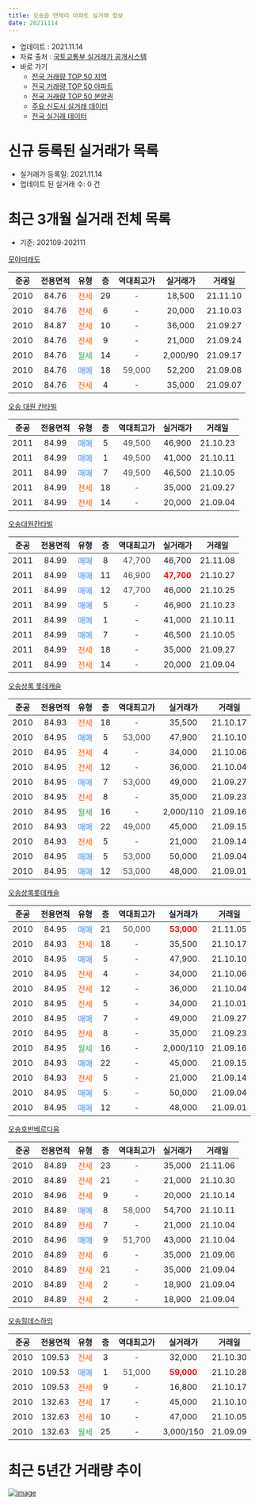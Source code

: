 ```yaml
---
title: 오송읍 연제리 아파트 실거래 정보
date: 20211114
---
```


* 업데이트 : 2021.11.14
* 자료 출처 : [국토교통부 실거래가 공개시스템](http://rt.molit.go.kr)
* 바로 가기
    * [전국 거래량 TOP 50 지역](https://apt-info.github.io/apt-trade-info/tr)
    * [전국 거래량 TOP 50 아파트](https://apt-info.github.io/apt-trade-info/ta)
    * [전국 거래량 TOP 50 분양권](https://apt-info.github.io/apt-trade-info/tb)
    * [주요 신도시 실거래 데이터](https://apt-info.github.io/apt-trade-info/newtown)
    * [전국 실거래 데이터](https://apt-info.github.io/apt-trade-info/all)



<script async src="https://pagead2.googlesyndication.com/pagead/js/adsbygoogle.js"></script>
<!-- 기본광고 -->
<ins class="adsbygoogle"
     style="display:block"
     data-ad-client="ca-pub-1142216861245946"
     data-ad-slot="4805727019"
     data-ad-format="auto"
     data-full-width-responsive="true"></ins>
<script>
     (adsbygoogle = window.adsbygoogle || []).push({});
</script>


# 신규 등록된 실거래가 목록

* 실거래가 등록일: 2021.11.14
* 업데이트 된 실거래 수: 0 건




<script async src="https://pagead2.googlesyndication.com/pagead/js/adsbygoogle.js"></script>
<!-- 기본광고 -->
<ins class="adsbygoogle"
     style="display:block"
     data-ad-client="ca-pub-1142216861245946"
     data-ad-slot="4805727019"
     data-ad-format="auto"
     data-full-width-responsive="true"></ins>
<script>
     (adsbygoogle = window.adsbygoogle || []).push({});
</script>


# 최근 3개월 실거래 전체 목록
* 기준: 202109-202111


[모아미래도](https://search.naver.com/search.naver?query=%EB%AA%A8%EC%95%84%EB%AF%B8%EB%9E%98%EB%8F%84)

|준공|전용면적|유형|층|역대최고가|실거래가|거래일|
|:---:|:---:|:---:|:---:|:---:|:---:|:---:|
|2010|84.76|<span style="color:#FF5A00">전세</span>|29|<span style="color:#444444">-</span>|18,500|21.11.10|
|2010|84.76|<span style="color:#FF5A00">전세</span>|6|<span style="color:#444444">-</span>|20,000|21.10.03|
|2010|84.87|<span style="color:#FF5A00">전세</span>|10|<span style="color:#444444">-</span>|36,000|21.09.27|
|2010|84.76|<span style="color:#FF5A00">전세</span>|9|<span style="color:#444444">-</span>|21,000|21.09.24|
|2010|84.76|<span style="color:#34A853">월세</span>|14|<span style="color:#444444">-</span>|2,000/90|21.09.17|
|2010|84.76|<span style="color:#4285F3">매매</span>|18|<span style="color:#444444">59,000</span>|52,200|21.09.08|
|2010|84.76|<span style="color:#FF5A00">전세</span>|4|<span style="color:#444444">-</span>|35,000|21.09.07|

[오송 대원 칸타빌](https://search.naver.com/search.naver?query=%EC%98%A4%EC%86%A1+%EB%8C%80%EC%9B%90+%EC%B9%B8%ED%83%80%EB%B9%8C)

|준공|전용면적|유형|층|역대최고가|실거래가|거래일|
|:---:|:---:|:---:|:---:|:---:|:---:|:---:|
|2011|84.99|<span style="color:#4285F3">매매</span>|5|<span style="color:#444444">49,500</span>|46,900|21.10.23|
|2011|84.99|<span style="color:#4285F3">매매</span>|1|<span style="color:#444444">49,500</span>|41,000|21.10.11|
|2011|84.99|<span style="color:#4285F3">매매</span>|7|<span style="color:#444444">49,500</span>|46,500|21.10.05|
|2011|84.99|<span style="color:#FF5A00">전세</span>|18|<span style="color:#444444">-</span>|35,000|21.09.27|
|2011|84.99|<span style="color:#FF5A00">전세</span>|14|<span style="color:#444444">-</span>|20,000|21.09.04|

[오송대원칸타빌](https://search.naver.com/search.naver?query=%EC%98%A4%EC%86%A1%EB%8C%80%EC%9B%90%EC%B9%B8%ED%83%80%EB%B9%8C)

|준공|전용면적|유형|층|역대최고가|실거래가|거래일|
|:---:|:---:|:---:|:---:|:---:|:---:|:---:|
|2011|84.99|<span style="color:#4285F3">매매</span>|8|<span style="color:#444444">47,700</span>|46,700|21.11.08|
|2011|84.99|<span style="color:#4285F3">매매</span>|11|<span style="color:#444444">46,900</span>|<b><span style="color:#FF0000">47,700</span></b>|21.10.27|
|2011|84.99|<span style="color:#4285F3">매매</span>|12|<span style="color:#444444">47,700</span>|46,000|21.10.25|
|2011|84.99|<span style="color:#4285F3">매매</span>|5|<span style="color:#444444">-</span>|46,900|21.10.23|
|2011|84.99|<span style="color:#4285F3">매매</span>|1|<span style="color:#444444">-</span>|41,000|21.10.11|
|2011|84.99|<span style="color:#4285F3">매매</span>|7|<span style="color:#444444">-</span>|46,500|21.10.05|
|2011|84.99|<span style="color:#FF5A00">전세</span>|18|<span style="color:#444444">-</span>|35,000|21.09.27|
|2011|84.99|<span style="color:#FF5A00">전세</span>|14|<span style="color:#444444">-</span>|20,000|21.09.04|

[오송상록 롯데캐슬](https://search.naver.com/search.naver?query=%EC%98%A4%EC%86%A1%EC%83%81%EB%A1%9D+%EB%A1%AF%EB%8D%B0%EC%BA%90%EC%8A%AC)

|준공|전용면적|유형|층|역대최고가|실거래가|거래일|
|:---:|:---:|:---:|:---:|:---:|:---:|:---:|
|2010|84.93|<span style="color:#FF5A00">전세</span>|18|<span style="color:#444444">-</span>|35,500|21.10.17|
|2010|84.95|<span style="color:#4285F3">매매</span>|5|<span style="color:#444444">53,000</span>|47,900|21.10.10|
|2010|84.95|<span style="color:#FF5A00">전세</span>|4|<span style="color:#444444">-</span>|34,000|21.10.06|
|2010|84.95|<span style="color:#FF5A00">전세</span>|12|<span style="color:#444444">-</span>|36,000|21.10.04|
|2010|84.95|<span style="color:#4285F3">매매</span>|7|<span style="color:#444444">53,000</span>|49,000|21.09.27|
|2010|84.95|<span style="color:#FF5A00">전세</span>|8|<span style="color:#444444">-</span>|35,000|21.09.23|
|2010|84.95|<span style="color:#34A853">월세</span>|16|<span style="color:#444444">-</span>|2,000/110|21.09.16|
|2010|84.93|<span style="color:#4285F3">매매</span>|22|<span style="color:#444444">49,000</span>|45,000|21.09.15|
|2010|84.93|<span style="color:#FF5A00">전세</span>|5|<span style="color:#444444">-</span>|21,000|21.09.14|
|2010|84.95|<span style="color:#4285F3">매매</span>|5|<span style="color:#444444">53,000</span>|50,000|21.09.04|
|2010|84.95|<span style="color:#4285F3">매매</span>|12|<span style="color:#444444">53,000</span>|48,000|21.09.01|

[오송상록롯데캐슬](https://search.naver.com/search.naver?query=%EC%98%A4%EC%86%A1%EC%83%81%EB%A1%9D%EB%A1%AF%EB%8D%B0%EC%BA%90%EC%8A%AC)

|준공|전용면적|유형|층|역대최고가|실거래가|거래일|
|:---:|:---:|:---:|:---:|:---:|:---:|:---:|
|2010|84.95|<span style="color:#4285F3">매매</span>|21|<span style="color:#444444">50,000</span>|<b><span style="color:#FF0000">53,000</span></b>|21.11.05|
|2010|84.93|<span style="color:#FF5A00">전세</span>|18|<span style="color:#444444">-</span>|35,500|21.10.17|
|2010|84.95|<span style="color:#4285F3">매매</span>|5|<span style="color:#444444">-</span>|47,900|21.10.10|
|2010|84.95|<span style="color:#FF5A00">전세</span>|4|<span style="color:#444444">-</span>|34,000|21.10.06|
|2010|84.95|<span style="color:#FF5A00">전세</span>|12|<span style="color:#444444">-</span>|36,000|21.10.04|
|2010|84.95|<span style="color:#FF5A00">전세</span>|5|<span style="color:#444444">-</span>|34,000|21.10.01|
|2010|84.95|<span style="color:#4285F3">매매</span>|7|<span style="color:#444444">-</span>|49,000|21.09.27|
|2010|84.95|<span style="color:#FF5A00">전세</span>|8|<span style="color:#444444">-</span>|35,000|21.09.23|
|2010|84.95|<span style="color:#34A853">월세</span>|16|<span style="color:#444444">-</span>|2,000/110|21.09.16|
|2010|84.93|<span style="color:#4285F3">매매</span>|22|<span style="color:#444444">-</span>|45,000|21.09.15|
|2010|84.93|<span style="color:#FF5A00">전세</span>|5|<span style="color:#444444">-</span>|21,000|21.09.14|
|2010|84.95|<span style="color:#4285F3">매매</span>|5|<span style="color:#444444">-</span>|50,000|21.09.04|
|2010|84.95|<span style="color:#4285F3">매매</span>|12|<span style="color:#444444">-</span>|48,000|21.09.01|


<script async src="https://pagead2.googlesyndication.com/pagead/js/adsbygoogle.js"></script>
<!-- 기본광고 -->
<ins class="adsbygoogle"
     style="display:block"
     data-ad-client="ca-pub-1142216861245946"
     data-ad-slot="4805727019"
     data-ad-format="auto"
     data-full-width-responsive="true"></ins>
<script>
     (adsbygoogle = window.adsbygoogle || []).push({});
</script>


[오송호반베르디움](https://search.naver.com/search.naver?query=%EC%98%A4%EC%86%A1%ED%98%B8%EB%B0%98%EB%B2%A0%EB%A5%B4%EB%94%94%EC%9B%80)

|준공|전용면적|유형|층|역대최고가|실거래가|거래일|
|:---:|:---:|:---:|:---:|:---:|:---:|:---:|
|2010|84.89|<span style="color:#FF5A00">전세</span>|23|<span style="color:#444444">-</span>|35,000|21.11.06|
|2010|84.89|<span style="color:#FF5A00">전세</span>|21|<span style="color:#444444">-</span>|21,000|21.10.30|
|2010|84.96|<span style="color:#FF5A00">전세</span>|9|<span style="color:#444444">-</span>|20,000|21.10.14|
|2010|84.89|<span style="color:#4285F3">매매</span>|8|<span style="color:#444444">58,000</span>|54,700|21.10.11|
|2010|84.89|<span style="color:#FF5A00">전세</span>|7|<span style="color:#444444">-</span>|21,000|21.10.04|
|2010|84.96|<span style="color:#4285F3">매매</span>|9|<span style="color:#444444">51,700</span>|43,000|21.10.04|
|2010|84.89|<span style="color:#FF5A00">전세</span>|6|<span style="color:#444444">-</span>|35,000|21.09.06|
|2010|84.89|<span style="color:#FF5A00">전세</span>|21|<span style="color:#444444">-</span>|35,000|21.09.04|
|2010|84.89|<span style="color:#FF5A00">전세</span>|2|<span style="color:#444444">-</span>|18,900|21.09.04|
|2010|84.89|<span style="color:#FF5A00">전세</span>|2|<span style="color:#444444">-</span>|18,900|21.09.04|

[오송힐데스하임](https://search.naver.com/search.naver?query=%EC%98%A4%EC%86%A1%ED%9E%90%EB%8D%B0%EC%8A%A4%ED%95%98%EC%9E%84)

|준공|전용면적|유형|층|역대최고가|실거래가|거래일|
|:---:|:---:|:---:|:---:|:---:|:---:|:---:|
|2010|109.53|<span style="color:#FF5A00">전세</span>|3|<span style="color:#444444">-</span>|32,000|21.10.30|
|2010|109.53|<span style="color:#4285F3">매매</span>|1|<span style="color:#444444">51,000</span>|<b><span style="color:#FF0000">59,000</span></b>|21.10.28|
|2010|109.53|<span style="color:#FF5A00">전세</span>|9|<span style="color:#444444">-</span>|16,800|21.10.17|
|2010|132.63|<span style="color:#FF5A00">전세</span>|17|<span style="color:#444444">-</span>|45,000|21.10.10|
|2010|132.63|<span style="color:#FF5A00">전세</span>|10|<span style="color:#444444">-</span>|47,000|21.10.05|
|2010|132.63|<span style="color:#34A853">월세</span>|25|<span style="color:#444444">-</span>|3,000/150|21.09.09|



<script async src="https://pagead2.googlesyndication.com/pagead/js/adsbygoogle.js"></script>
<!-- 기본광고 -->
<ins class="adsbygoogle"
     style="display:block"
     data-ad-client="ca-pub-1142216861245946"
     data-ad-slot="4805727019"
     data-ad-format="auto"
     data-full-width-responsive="true"></ins>
<script>
     (adsbygoogle = window.adsbygoogle || []).push({});
</script>


# 최근 5년간 거래량 추이


<div style="width:100%;">
    <canvas id="deal_progress" height="200"></canvas>
</div>

<script>
new Chart(document.getElementById("deal_progress"), {
    type: 'line',
    data: {
        labels: ['16.01','16.02','16.03','16.04','16.05','16.06','16.07','16.08','16.09','16.10','16.11','16.12','17.01','17.02','17.03','17.04','17.05','17.06','17.07','17.08','17.09','17.10','17.11','17.12','18.01','18.02','18.03','18.04','18.05','18.06','18.07','18.08','18.09','18.10','18.11','18.12','19.01','19.02','19.03','19.04','19.05','19.06','19.07','19.08','19.09','19.10','19.11','19.12','20.01','20.02','20.03','20.04','20.05','20.06','20.07','20.08','20.09','20.10','20.11','20.12','21.01','21.02','21.03','21.04','21.05','21.06','21.07','21.08','21.09','21.10','21.11'],
        datasets: [{
            label: '매매/분양권',
            data: [14,12,16,17,23,18,19,19,17,36,17,15,7,11,10,21,13,17,17,17,13,13,12,12,18,10,10,11,8,12,8,7,5,9,13,9,7,7,12,7,13,11,9,14,6,17,16,20,21,47,53,51,176,67,27,32,24,33,47,24,10,10,11,7,12,1,2,5,9,13,2],
            borderColor: "rgba(66, 133, 243, 1)",
            backgroundColor: "rgba(66, 133, 243, 0.05)",
            borderWidth: 1,
            pointRadius: 0,
            fill: false,
            lineTension: 0
        },{
            label: '전/월세',
            data: [30,23,25,12,15,13,17,12,17,24,26,21,22,18,25,21,16,19,24,32,24,20,10,20,19,21,17,29,14,14,14,12,12,14,8,17,19,22,21,11,21,12,14,9,7,18,9,24,19,21,16,18,24,35,20,22,10,15,17,16,25,16,6,15,21,13,16,18,19,15,2],
            borderColor: "rgba(255, 90, 0, 1)",
            backgroundColor: "rgba(255, 90, 0, 0.05)",
            borderWidth: 1,
            pointRadius: 0,
            fill: false,
            lineTension: 0
        },{
            label: '합계',
            data: [44,35,41,29,38,31,36,31,34,60,43,36,29,29,35,42,29,36,41,49,37,33,22,32,37,31,27,40,22,26,22,19,17,23,21,26,26,29,33,18,34,23,23,23,13,35,25,44,40,68,69,69,200,102,47,54,34,48,64,40,35,26,17,22,33,14,18,23,28,28,4],
            borderColor: "rgba(0, 0, 0, 1)",
            backgroundColor: "rgba(0, 0, 0, 0.03)",
            borderWidth: 0.1,
            pointRadius: 0,
            fill: true,
            lineTension: 0
        }
        ]
    },
    options: {
        responsive: true,
        title: {
            display: false
        },
        tooltips: {
            mode: 'index',
            intersect: false
        },
        hover: {
            mode: 'nearest',
            intersect: true
        },
        scales: {
            xAxes: [{
                display: true,
                scaleLabel: {
                    display: true,
                    labelString: '년/월'
                }
            }],
            yAxes: [{
                display: true,
                ticks: {
                    suggestedMin: 0,
                },
                scaleLabel: {
                    display: true,
                    labelString: '실거래 수'
                }
            }]
        }
    }
});

</script>


[![image](https://apt-info.github.io/images/2020-01-03-apt-trade-info/1024x500.png)](https://play.google.com/store/apps/details?id=com.aptinfo.apttradeinfo)

